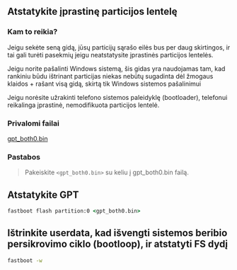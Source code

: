 ## Atstatykite įprastinę particijos lentelę

### Kam to reikia?

Jeigu sekėte seną gidą, jūsų particijų sąrašo eilės bus per daug skirtingos, ir tai gali turėti pasekmių jeigu neatstatysite įprastinės particijos lentelės.

Jeigu norite pašalinti Windows sistemą, šis gidas yra naudojamas tam, kad rankiniu būdu ištrinant particijas niekas nebūtų sugadinta dėl žmogaus klaidos + rašant visą gidą, skirtą tik Windows sistemos pašalinimui

Jeigu norėsite užrakinti telefono sistemos paleidyklę (bootloader), telefonui reikalinga įprastinė, nemodifikuota particijos lentelė.
### Privalomi failai

[gpt_both0.bin](../../../../releases/tag/binaries)

### Pastabos

> Pakeiskite ```<gpt_both0.bin>``` su keliu į gpt_both0.bin failą.


## Atstatykite GPT

```cmd
fastboot flash partition:0 <gpt_both0.bin>
```

## Ištrinkite userdata, kad išvengti sistemos beribio persikrovimo ciklo (bootloop), ir atstatyti FS dydį

```cmd
fastboot -w
```
